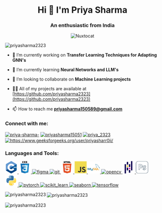 <h1 align="center">Hi 👋 I'm Priya Sharma</h1>
<h3 align="center">An enthusiastic from India</h3>
<p align="center">
    <img src="https://octodex.github.com/images/femalecodertocat.png" alt="Nuxtocat" width="400"/>
</p>

<p align="left"> <img src="https://komarev.com/ghpvc/?username=priyasharma2323&label=Profile%20views&color=0e75b6&style=flat" alt="priyasharma2323" /> </p>

- 🔭 I’m currently working on **Transfer Learning Techniques for Adapting GNN's**

- 🌱 I’m currently learning **Neural Networks and LLM's**

- 👯 I’m looking to collaborate on **Machine Learning projects**

- 👨‍💻 All of my projects are available at [https://github.com/priyasharma2323](https://github.com/priyasharma2323)

- 📫 How to reach me **priyasharma150589@gmail.com**

<h3 align="left">Connect with me:</h3>
<p align="left">
<a href="https://www.linkedin.com/in/priya-sharma-9484bb224/" target="blank"><img align="center" src="https://raw.githubusercontent.com/rahuldkjain/github-profile-readme-generator/master/src/images/icons/Social/linked-in-alt.svg" alt="priya-sharma-" height="30" width="40" /></a>
<a href="https://www.hackerrank.com/profile/priyasharma15051" target="blank"><img align="center" src="https://raw.githubusercontent.com/rahuldkjain/github-profile-readme-generator/master/src/images/icons/Social/hackerrank.svg" alt="priyasharma15051" height="30" width="40" /></a>
<a href="https://leetcode.com/u/priya_2323/" target="blank"><img align="center" src="https://raw.githubusercontent.com/rahuldkjain/github-profile-readme-generator/master/src/images/icons/Social/leet-code.svg" alt="priya_2323" height="30" width="40" /></a>
<a href="https://www.geeksforgeeks.org/user/priyasharr0ii/" target="blank"><img align="center" src="https://raw.githubusercontent.com/rahuldkjain/github-profile-readme-generator/master/src/images/icons/Social/geeks-for-geeks.svg" alt="https://www.geeksforgeeks.org/user/priyasharr0ii/" height="30" width="40" /></a>
</p>

<h3 align="left">Languages and Tools:</h3>
<p align="left"> <a href="https://www.w3schools.com/cpp/" target="_blank" rel="noreferrer"> <img src="https://raw.githubusercontent.com/devicons/devicon/master/icons/cplusplus/cplusplus-original.svg" alt="cplusplus" width="40" height="40"/> </a> <a href="https://www.w3schools.com/css/" target="_blank" rel="noreferrer"> <img src="https://raw.githubusercontent.com/devicons/devicon/master/icons/css3/css3-original-wordmark.svg" alt="css3" width="40" height="40"/> </a> <a href="https://www.figma.com/" target="_blank" rel="noreferrer"> <img src="https://www.vectorlogo.zone/logos/figma/figma-icon.svg" alt="figma" width="40" height="40"/> </a> <a href="https://git-scm.com/" target="_blank" rel="noreferrer"> <img src="https://www.vectorlogo.zone/logos/git-scm/git-scm-icon.svg" alt="git" width="40" height="40"/> </a> <a href="https://www.w3.org/html/" target="_blank" rel="noreferrer"> <img src="https://raw.githubusercontent.com/devicons/devicon/master/icons/html5/html5-original-wordmark.svg" alt="html5" width="40" height="40"/> </a> <a href="https://developer.mozilla.org/en-US/docs/Web/JavaScript" target="_blank" rel="noreferrer"> <img src="https://raw.githubusercontent.com/devicons/devicon/master/icons/javascript/javascript-original.svg" alt="javascript" width="40" height="40"/> </a> <a href="https://www.mysql.com/" target="_blank" rel="noreferrer"> <img src="https://raw.githubusercontent.com/devicons/devicon/master/icons/mysql/mysql-original-wordmark.svg" alt="mysql" width="40" height="40"/> </a> <a href="https://opencv.org/" target="_blank" rel="noreferrer"> <img src="https://www.vectorlogo.zone/logos/opencv/opencv-icon.svg" alt="opencv" width="40" height="40"/> </a> <a href="https://pandas.pydata.org/" target="_blank" rel="noreferrer"> <img src="https://raw.githubusercontent.com/devicons/devicon/2ae2a900d2f041da66e950e4d48052658d850630/icons/pandas/pandas-original.svg" alt="pandas" width="40" height="40"/> </a> <a href="https://www.photoshop.com/en" target="_blank" rel="noreferrer"> <img src="https://raw.githubusercontent.com/devicons/devicon/master/icons/photoshop/photoshop-line.svg" alt="photoshop" width="40" height="40"/> </a> <a href="https://www.python.org" target="_blank" rel="noreferrer"> <img src="https://raw.githubusercontent.com/devicons/devicon/master/icons/python/python-original.svg" alt="python" width="40" height="40"/> </a> <a href="https://pytorch.org/" target="_blank" rel="noreferrer"> <img src="https://www.vectorlogo.zone/logos/pytorch/pytorch-icon.svg" alt="pytorch" width="40" height="40"/> </a> <a href="https://scikit-learn.org/" target="_blank" rel="noreferrer"> <img src="https://upload.wikimedia.org/wikipedia/commons/0/05/Scikit_learn_logo_small.svg" alt="scikit_learn" width="40" height="40"/> </a> <a href="https://seaborn.pydata.org/" target="_blank" rel="noreferrer"> <img src="https://seaborn.pydata.org/_images/logo-mark-lightbg.svg" alt="seaborn" width="40" height="40"/> </a> <a href="https://www.tensorflow.org" target="_blank" rel="noreferrer"> <img src="https://www.vectorlogo.zone/logos/tensorflow/tensorflow-icon.svg" alt="tensorflow" width="40" height="40"/> </a> </p>

<p><img align="left" src="https://github-readme-stats.vercel.app/api/top-langs?username=priyasharma2323&show_icons=true&locale=en&layout=compact" alt="priyasharma2323" /></p>

<p>&nbsp;<img align="center" src="https://github-readme-stats.vercel.app/api?username=priyasharma2323&show_icons=true&locale=en" alt="priyasharma2323" /></p>

<p><img align="center" src="https://github-readme-streak-stats.herokuapp.com/?user=priyasharma2323&" alt="priyasharma2323" /></p>
